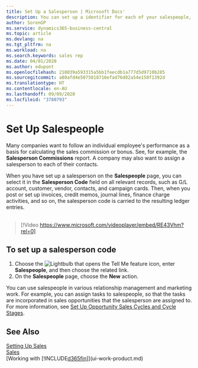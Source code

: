```yaml
---
title: Set Up a Salesperson | Microsoft Docs'
description: You can set up a identifier for each of your salespeople, so you can track an individual's performance or assign a salesperson to a contact.
author: SorenGP
ms.service: dynamics365-business-central
ms.topic: article
ms.devlang: na
ms.tgt_pltfrm: na
ms.workload: na
ms.search.keywords: sales rep
ms.date: 04/01/2020
ms.author: edupont
ms.openlocfilehash: 210039a593315a5bb1feecdb1a777d5d9710b285
ms.sourcegitcommit: a80afd4e5075018716efad76d82a54e158f1392d
ms.translationtype: HT
ms.contentlocale: en-AU
ms.lasthandoff: 09/09/2020
ms.locfileid: "3780793"
---
```

# <a name="set-up-salespeople"></a>Set Up Salespeople
Many companies want to follow an individual employee's performance as a basis for calculating the sales commission or bonus. See, for example, the **Salesperson Commissions** report. A company may also want to assign a salesperson to each of their contacts.

When you have set up a salesperson on the **Salespeople** page, you can select it in the **Salesperson Code** field on all relevant records, such as G/L account, customer, vendor, contacts, and campaign cards. Then, when you post or set up invoices, credit memos, journal lines, finance charge activities, and so on, the salesperson code is carried to the resulting ledger entries.
<br><br>  
> [!Video https://www.microsoft.com/videoplayer/embed/RE43Vhm?rel=0]

## <a name="to-set-up-a-salesperson-code"></a>To set up a salesperson code
1. Choose the ![Lightbulb that opens the Tell Me feature](media/ui-search/search_small.png "Tell me what you want to do") icon, enter **Salespeople**, and then choose the related link.
2. On the **Salespeople** page, choose the **New** action.

You can use salespeople in various relationship management and marketing work. For example, you can assign tasks to salespeople, so that the tasks are incorporated in sales opportunities that the salesperson are assigned to. For more information, see [Set Up Opportunity Sales Cycles and Cycle Stages](marketing-how-setup-opportunity-sales-cycles-stages.md).

## <a name="see-also"></a>See Also
[Setting Up Sales](sales-setup-sales.md)  
[Sales](sales-manage-sales.md)  
[Working with [!INCLUDE[d365fin](includes/d365fin_md.md)]](ui-work-product.md)  
